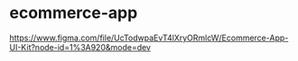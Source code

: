 # ecommerce-app

https://www.figma.com/file/UcTodwpaEvT4lXryORmlcW/Ecommerce-App-UI-Kit?node-id=1%3A920&mode=dev